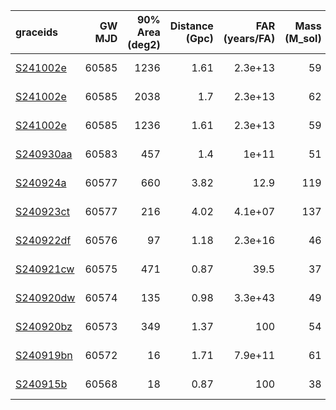 | graceids                                                          |   GW MJD |   90% Area (deg2) |   Distance (Gpc) |   FAR (years/FA) |   Mass (M_sol) | gcnids                                                                      | triggered   |
|:------------------------------------------------------------------|---------:|------------------:|-----------------:|-----------------:|---------------:|:----------------------------------------------------------------------------|:------------|
| [S241002e](https://gracedb.ligo.org/superevents/S241002e/view/)   |    60585 |              1236 |             1.61 |          2.3e+13 |             59 | [2024-10-02T03:05:59](https://fritz.science/gcn_events/2024-10-02T03:05:59) | False       |
| [S241002e](https://gracedb.ligo.org/superevents/S241002e/view/)   |    60585 |              2038 |             1.7  |          2.3e+13 |             62 | [2024-10-02T03:05:59](https://fritz.science/gcn_events/2024-10-02T03:05:59) | False       |
| [S241002e](https://gracedb.ligo.org/superevents/S241002e/view/)   |    60585 |              1236 |             1.61 |          2.3e+13 |             59 | [2024-10-02T03:05:59](https://fritz.science/gcn_events/2024-10-02T03:05:59) | False       |
| [S240930aa](https://gracedb.ligo.org/superevents/S240930aa/view/) |    60583 |               457 |             1.4  |          1e+11   |             51 | [2024-09-30T04:00:00](https://fritz.science/gcn_events/2024-09-30T04:00:00) | False       |
| [S240924a](https://gracedb.ligo.org/superevents/S240924a/view/)   |    60577 |               660 |             3.82 |         12.9     |            119 | [2024-09-24T00:03:17](https://fritz.science/gcn_events/2024-09-24T00:03:17) | False       |
| [S240923ct](https://gracedb.ligo.org/superevents/S240923ct/view/) |    60577 |               216 |             4.02 |          4.1e+07 |            137 | [2024-09-23T20:40:06](https://fritz.science/gcn_events/2024-09-23T20:40:06) | True        |
| [S240922df](https://gracedb.ligo.org/superevents/S240922df/view/) |    60576 |                97 |             1.18 |          2.3e+16 |             46 | [2024-09-22T14:21:06](https://fritz.science/gcn_events/2024-09-22T14:21:06) | False       |
| [S240921cw](https://gracedb.ligo.org/superevents/S240921cw/view/) |    60575 |               471 |             0.87 |         39.5     |             37 | [2024-09-21T20:18:36](https://fritz.science/gcn_events/2024-09-21T20:18:36) | False       |
| [S240920dw](https://gracedb.ligo.org/superevents/S240920dw/view/) |    60574 |               135 |             0.98 |          3.3e+43 |             49 | [2024-09-20T12:40:25](https://fritz.science/gcn_events/2024-09-20T12:40:25) | False       |
| [S240920bz](https://gracedb.ligo.org/superevents/S240920bz/view/) |    60573 |               349 |             1.37 |        100       |             54 | [2024-09-20T07:34:24](https://fritz.science/gcn_events/2024-09-20T07:34:24) | True        |
| [S240919bn](https://gracedb.ligo.org/superevents/S240919bn/view/) |    60572 |                16 |             1.71 |          7.9e+11 |             61 | [2024-09-19T06:15:59](https://fritz.science/gcn_events/2024-09-19T06:15:59) | True        |
| [S240915b](https://gracedb.ligo.org/superevents/S240915b/view/)   |    60568 |                18 |             0.87 |        100       |             38 | [2024-09-15T00:13:58](https://fritz.science/gcn_events/2024-09-15T00:13:58) | False       |